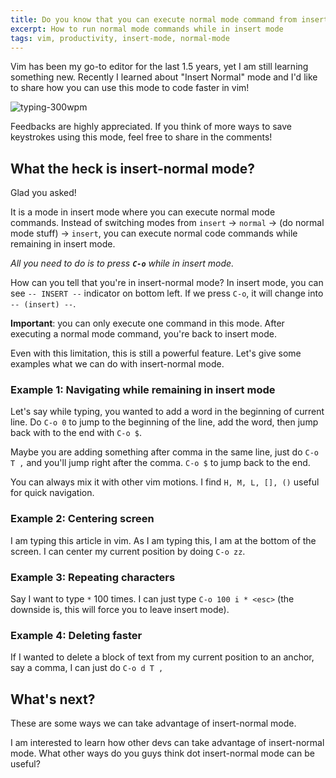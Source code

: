 ```yaml
---
title: Do you know that you can execute normal mode command from insert mode in Vim?
excerpt: How to run normal mode commands while in insert mode
tags: vim, productivity, insert-mode, normal-mode
---
```


Vim has been my go-to editor for the last 1.5 years, yet I am still learning something new. Recently I learned about "Insert Normal" mode and I'd like to share how you can use this mode to code faster in vim!

![typing-300wpm](https://thepracticaldev.s3.amazonaws.com/i/bz9018prk4ltg68i90tu.gif)

Feedbacks are highly appreciated. If you think of more ways to save keystrokes using this mode, feel free to share in the comments!

## What the heck is insert-normal mode?

Glad you asked! 

It is a mode in insert mode where you can execute normal mode commands. Instead of switching modes from `insert` -> `normal` -> (do normal mode stuff) -> `insert`, you can execute normal code commands while remaining in insert mode.

_All you need to do is to press **`C-o`** while in insert mode._

How can you tell that you're in insert-normal mode? In insert mode, you can see `-- INSERT --` indicator on bottom left. If we press `C-o`, it will change into `-- (insert) --`.

**Important**: you can only execute one command in this mode. After executing a normal mode command, you're back to insert mode.

Even with this limitation, this is still a powerful feature. Let's give some examples what we can do with insert-normal mode.

### Example 1: Navigating while remaining in insert mode

Let's say while typing, you wanted to add a word in the beginning of current line. Do `C-o 0` to jump to the beginning of the line, add the word, then jump back with to the end with `C-o $`. 

Maybe you are adding something after comma in the same line, just do `C-o T ,` and you'll jump right after the comma. `C-o $` to jump back to the end. 

You can always mix it with other vim motions. I find `H, M, L, [], ()` useful for quick navigation.

### Example 2: Centering screen

I am typing this article in vim. As I am typing this, I am at the bottom of the screen. I can center my current position by doing `C-o zz`.

### Example 3: Repeating characters

Say I want to type `*` 100 times. I can just type `C-o 100 i * <esc>` (the downside is, this will force you to leave insert mode).

### Example 4: Deleting faster

If I wanted to delete a block of text from my current position to an anchor, say a comma, I can just do `C-o d T ,` 

## What's next? 

These are some ways we can take advantage of insert-normal mode. 

I am interested to learn how other devs can take advantage of insert-normal mode. What other ways do you guys think dot insert-normal mode can be useful?

